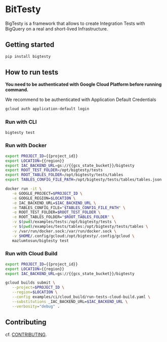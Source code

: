 # BitTesty

BigTesty is a framework that allows to create Integration Tests with BigQuery on a real and short-lived Infrastructure.

## Getting started

```bash
pip install bigtesty
```

## How to run tests

**You need to be authenticated with Google Cloud Platform before running command.**

We recommend to be authenticated with Application Default Credentials

```bash
gcloud auth application-default login
```

### Run with CLI

```bash
bigtesty test
```

### Run with Docker

```bash
export PROJECT_ID={{project_id}}
export LOCATION={{region}}
export IAC_BACKEND_URL=gs://{{gcs_state_bucket}}/bigtesty
export ROOT_TEST_FOLDER=/opt/bigtesty/tests
export ROOT_TABLES_FOLDER=/opt/bigtesty/tests/tables
export TABLES_CONFIG_FILE_PATH=/opt/bigtesty/tests/tables/tables.json

docker run -it \
   -e GOOGLE_PROJECT=$PROJECT_ID \
   -e GOOGLE_REGION=$LOCATION \
   -e IAC_BACKEND_URL=$IAC_BACKEND_URL \
   -e TABLES_CONFIG_FILE="$TABLES_CONFIG_FILE_PATH" \
   -e ROOT_TEST_FOLDER=$ROOT_TEST_FOLDER \
   -e ROOT_TABLES_FOLDER="$ROOT_TABLES_FOLDER" \
   -v $(pwd)/examples/tests:/opt/bigtesty/tests \
   -v $(pwd)/examples/tests/tables:/opt/bigtesty/tests/tables \
   -v /var/run/docker.sock:/var/run/docker.sock \
   -v $HOME/.config/gcloud:/opt/bigtesty/.config/gcloud \
   mazlumtosun/bigtesty test
```

### Run with Cloud Build

```bash
export PROJECT_ID={{project_id}}
export LOCATION={{region}}
export IAC_BACKEND_URL=gs://{{gcs_state_bucket}}/bigtesty

gcloud builds submit \
   --project=$PROJECT_ID \
   --region=$LOCATION \
   --config examples/ci/cloud_build/run-tests-cloud-build.yaml \
   --substitutions _IAC_BACKEND_URL=$IAC_BACKEND_URL \
   --verbosity="debug" .
```

## Contributing

cf. [CONTRIBUTING](CONTRIBUTING.md).
